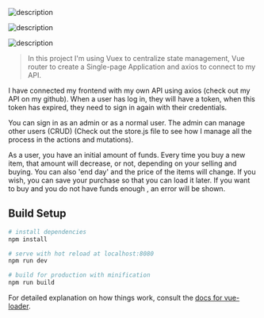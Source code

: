 ![description](https://i.gyazo.com/0df0399f24008098445611b764e70b4c.png "Home view")

![description](https://i.gyazo.com/3a8f16b3395603362e2edc9aac3b430b.gif "Buying items")

![description](https://i.gyazo.com/bc30c9a281daa1e4041c8ba1a4404100.gif "Error message")

> In this project I'm using Vuex to centralize state management, Vue router to create a Single-page Application and axios to connect to my API.

I have connected my frontend with my own API using axios (check out my API on my github).
When a user has log in, they will have a token, when this token has expired, they need to sign in again with their credentials.

You can sign in as an admin or as a normal user. The admin can manage other users (CRUD)
(Check out the store.js file to see how I manage all the process in the actions and mutations).

As a user, you have an initial amount of funds. Every time you buy a new item, that amount will decrease, or not, depending on your selling and buying.
You can also 'end day' and the price of the items will change. If you wish, you can save your purchase so that you can load it later.
If you want to buy and you do not have funds enough , an error will be shown.

## Build Setup

``` bash
# install dependencies
npm install

# serve with hot reload at localhost:8080
npm run dev

# build for production with minification
npm run build
```

For detailed explanation on how things work, consult the [docs for vue-loader](http://vuejs.github.io/vue-loader).
